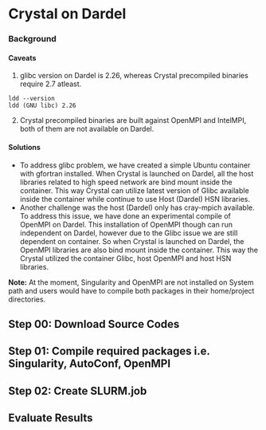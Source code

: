 # Crystal on Dardel

### Background
#### Caveats
1. glibc version on Dardel is 2.26, whereas Crystal precompiled binaries require 2.7 atleast.
```
ldd --version
ldd (GNU libc) 2.26
```
2. Crystal precompiled binaries are built against OpenMPI and IntelMPI, both of them are not available on Dardel.

#### Solutions
- To address glibc problem, we have created a simple Ubuntu container with gfortran installed. When Crystal is launched on Dardel, all the host libraries related to high speed network are bind mount inside the container. This way Crystal can utilize latest version of Glibc available inside the container while continue to use Host (Dardel) HSN libraries. 
- Another challenge was the host (Dardel) only has cray-mpich available. To address this issue, we have done an experimental compile of OpenMPI on Dardel. This installation of OpenMPI though can run independent on Dardel, however due to the Glibc issue we are still dependent on container. So when Crystal is launched on Dardel, the OpenMPI libraries are also bind mount inside the container. This way the Crystal utilized the container Glibc, host OpenMPI and host HSN libraries.

**Note:** At the moment, Singularity and OpenMPI are not installed on System path and users would have to compile both packages in their home/project directories.

## Step 00: Download Source Codes

## Step 01: Compile required packages i.e. Singularity, AutoConf, OpenMPI

## Step 02: Create SLURM.job

## Evaluate Results
